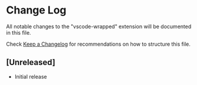 # Change Log

All notable changes to the "vscode-wrapped" extension will be documented in this file.

Check [Keep a Changelog](http://keepachangelog.com/) for recommendations on how to structure this file.

## [Unreleased]

- Initial release